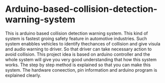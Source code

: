 # Arduino-based-collision-detection-warning-system
This is arduino based collision detection warning system. This kind of system is fastest groing safety feature in automotive industries. Such system enabbles vehicles to identify thechances of collision and give visula and audio warning to driver. So that driver can take necessary action to avoid collision. This project idea is based on arduino controller and the whole system will give you very good understanding that how this system works. The step by step method is explained so that you can make this system. The hardware coneection, pin information and arduino program is explained clearly.
